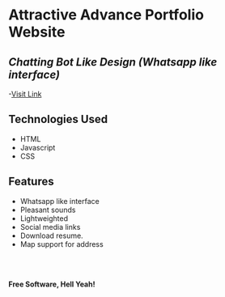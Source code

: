# Attractive Advance Portfolio Website
## _Chatting Bot Like Design (Whatsapp like interface)_
-[Visit Link](https://shikha-code36.github.io/shikhapandey.github.io/)

## Technologies Used

- HTML
- Javascript
- CSS

## Features

- Whatsapp like interface
- Pleasant sounds
- Lightweighted
- Social media links
- Download resume.
- Map support for address

<br><br>

**Free Software, Hell Yeah!**
